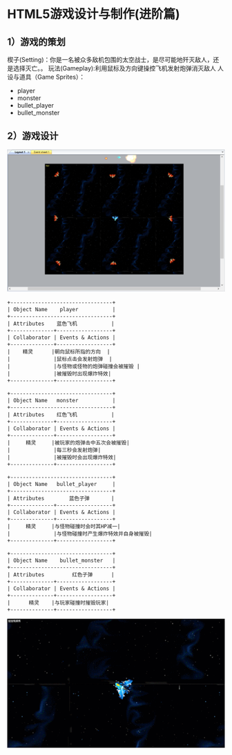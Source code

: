 # HTML5游戏设计与制作(进阶篇)
## 1）游戏的策划
楔子(Setting)：你是一名被众多敌机包围的太空战士，是尽可能地歼灭敌人，还是选择灭亡。。
玩法(Gameplay):利用鼠标及方向键操控飞机发射炮弹消灭敌人
人设与道具（Game Sprites）：

* player
* monster
* bullet_player
* bullet_monster

## 2）游戏设计
![](images/1542731006(1).png)

```
+---------------------------------+  
| Object Name    player           |  
+---------------------------------+
| Attributes    蓝色飞机           |
+--------------+------------------+
| Collaborator | Events & Actions |
+--------------+------------------+
|    精灵      |朝向鼠标所指的方向  |
|              |鼠标点击会发射炮弹  |
|              |与怪物或怪物的炮弹碰撞会被摧毁 |
|              |被摧毁时出现爆炸特效|
+--------------+------------------+
```
```
+---------------------------------+  
| Object Name   monster           |  
+---------------------------------+
| Attributes    红色飞机           |
+--------------+------------------+
| Collaborator | Events & Actions |
+--------------+------------------+
|     精灵     |被玩家的炮弹击中五次会被摧毁|
|              |每三秒会发射炮弹|
|              |被摧毁时会出现爆炸特效|
+--------------+------------------+
```

```
+---------------------------------+  
| Object Name   bullet_player     |  
+---------------------------------+
| Attributes        蓝色子弹       |
+--------------+------------------+
| Collaborator | Events & Actions |
+--------------+------------------+
|     精灵     |与怪物碰撞时会时其HP减一|
|              |与怪物碰撞时产生爆炸特效并自身被摧毁|
+--------------+------------------+
```

```
+---------------------------------+  
| Object Name    bullet_monster   |  
+---------------------------------+
| Attributes         红色子弹      |
+--------------+------------------+
| Collaborator | Events & Actions |
+--------------+------------------+
|      精灵    |与玩家碰撞时摧毁玩家|
+--------------+------------------+
```
![](images/qwq.gif)


